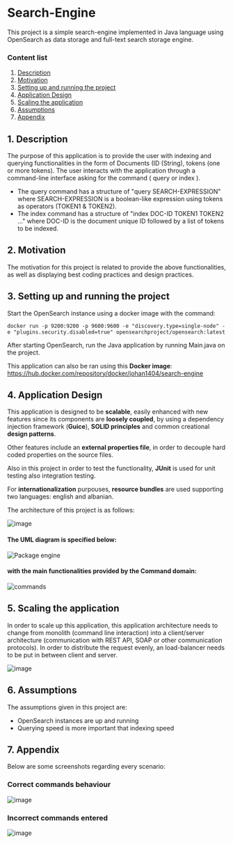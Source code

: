 # Search-Engine

This project is a simple search-engine implemented in Java language using OpenSearch as data storage and full-text search storage engine. 

### Content list

1. [ Description ](#desc)
2. [ Motivation ](#motivation)
3. [ Setting up and running the project ](#setup)
4. [ Application Design ](#design)
5. [ Scaling the application ](#scaleup)
6. [ Assumptions ](#assumptions)
7. [ Appendix ](#appendix)

<a name="desc"></a>
## 1. Description

The purpose of this application is to provide the user with indexing and querying functionalities in the form of Documents (ID (String), tokens (one or more tokens). The user interacts with the application through a command-line interface asking for the command ( query or index ). 
- The query command has a structure of "query SEARCH-EXPRESSION" where SEARCH-EXPRESSION is a boolean-like expression using tokens as operators (TOKEN1 & TOKEN2). 
- The index command has a structure of "index DOC-ID TOKEN1 TOKEN2 ..." where DOC-ID is the document unique ID followed by a list of tokens to be indexed.   

<a name="motivation"></a>
## 2. Motivation

The motivation for this project is related to provide the above functionalities, as well as displaying best coding practices and design practices. 

<a name="setup"></a>
## 3. Setting up and running the project

Start the OpenSearch instance using a docker image with the command:

```
docker run -p 9200:9200 -p 9600:9600 -e "discovery.type=single-node" -e "plugins.security.disabled=true" opensearchproject/opensearch:latest
```
After starting OpenSearch, run the Java application by running Main.java on the project. 

This application can also be ran using this **Docker image**: https://hub.docker.com/repository/docker/johan1404/search-engine

<a name="design"></a>
## 4. Application Design

This application is designed to be **scalable**, easily enhanced with new features since its components are **loosely coupled**, by using a dependency injection framework (**Guice**), **SOLID principles** and common creational **design patterns**.

Other features include an **external properties file**, in order to decouple hard coded properties on the source files.

Also in this project in order to test the functionality, **JUnit** is used for unit testing also integration testing. 

For **internationalization** purpouses, **resource bundles** are used supporting two languages: english and albanian.

The architecture of this project is as follows:

![image](https://user-images.githubusercontent.com/28931298/161531680-8b15d892-c7bc-4976-9b66-869d94d67b9e.png)


#### The UML diagram is specified below:

![Package engine](https://user-images.githubusercontent.com/28931298/161523614-33bcfb67-c03f-46d4-b4f1-676c718c2683.png)


#### with the main functionalities provided by the Command domain: 

![commands](https://user-images.githubusercontent.com/28931298/161523805-3cd8da5e-d699-4336-8137-7211a5f2b840.png)



<a name="scaleup"></a>
## 5. Scaling the application

In order to scale up this application, this application architecture needs to change from monolith (command line interaction) into a client/server architecture (communication with REST API, SOAP or other communication protocols). In order to distribute the request evenly, an load-balancer needs to be put in between client and server. 

![image](https://user-images.githubusercontent.com/28931298/161528488-c182eafc-687e-4b90-ab92-f6202e63e7f7.png)


<a name="assumptions"></a>
## 6. Assumptions

The assumptions given in this project are: 
- OpenSearch instances are up and running
- Querying speed is more important that indexing speed


<a name="appendix"></a>
## 7. Appendix

Below are some screenshots regarding every scenario:

### Correct commands behaviour
![image](https://user-images.githubusercontent.com/28931298/161531406-ac150cda-2171-4c69-bea5-c77ac4aa1b66.png)

### Incorrect commands entered
![image](https://user-images.githubusercontent.com/28931298/161531537-9760ab74-fd4a-4198-8a4e-e945fbc34ab0.png)


